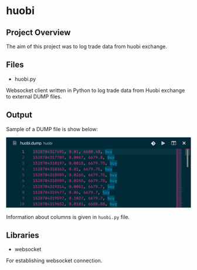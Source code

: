 # huobi

## Project Overview

The aim of this project was to log trade data from huobi exchange.

## Files

* huobi.py

Websocket client written in Python to log trade data from Huobi exchange to external DUMP files.

## Output

Sample of a DUMP file is show below:

![Alt Text](img/dump_sample.jpg)

Information about columns is given in `huobi.py` file.

## Libraries

* websocket

For establishing websocket connection.